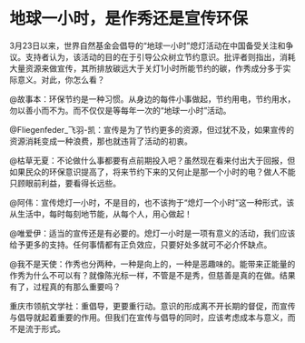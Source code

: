 # 地球一小时，是作秀还是宣传环保

3月23日以来，世界自然基金会倡导的“地球一小时”熄灯活动在中国备受关注和争议。支持者认为，该活动的目的在于引导公众树立节约意识。批评者则指出，消耗大量资源来做宣传，其所排放碳远大于关灯1小时所能节约的碳，作秀成分多于实际意义。对此，你怎么看？ 

@故事本：环保节约是一种习惯。从身边的每件小事做起，节约用电，节约用水，勿以善小而不为。而不仅仅是等每年一次的“地球一小时”活动。 

@Fliegenfeder_飞羽-凯：宣传是为了节约更多的资源，但过犹不及，如果宣传的资源消耗变成一种浪费，那也就违背了活动的初衷。 

@枯草无夏：不论做什么事都要有点前期投入吧？虽然现在看来付出大于回报，但如果民众的环保意识提高了，将来节约下来的又何止是那一个小时的电？做人不能只顾眼前利益，要看得长远些。 

@阿伟：宣传熄灯一小时，不是目的，也不该拘于“熄灯一个小时”这一种形式，该从生活中，每时每刻地节能，从每个人，用心做起！ 

@唯爱伊：适当的宣传还是有必要的。熄灯一小时是一项有意义的活动，我们应该给予更多的支持。任何事情都有正负效应，只要好处多就可不必介怀缺点。 

@我不是天使：作秀也分两种，一种是向上的，一种是恶趣味的。能带来正能量的作秀为什么不可以有？就像陈光标一样，不管是不是秀，但慈善是真的在做。结果有了，过程真的有那么重要吗？ 

重庆市领航文学社：重倡导，更要重行动。意识的形成离不开长期的督促，而宣传与倡导就起着重要的作用。但我们在宣传与倡导的同时，应该考虑成本与意义，而不是流于形式。